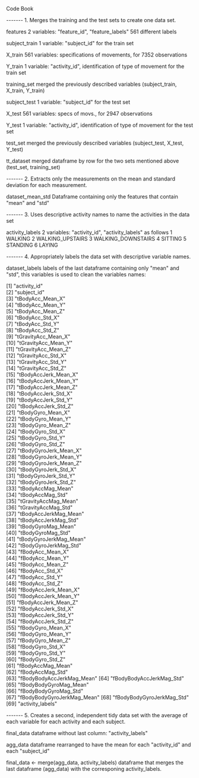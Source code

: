 Code Book

 ------- 1. Merges the training and the test sets to create one data set.

features 
2 variables: "feature_id", "feature_labels"
561 different labels

subject_train
1 variable: "subject_id" for the train set

X_train 
561 variables: specifications of movements, for 7352 observations

Y_train 
1 variable: "activity_id", identification of type of movement for the train set 

training_set 
merged the previously described variables (subject_train, X_train, Y_train)


subject_test 
1 variable: "subject_id" for the test set

X_test 
561 variables: specs of movs., for 2947 observations

Y_test 
1 variable: "activity_id", identification of type of movement for the test set 

test_set 
merged the previously described variables (subject_test, X_test, Y_test)


tt_dataset 
merged dataframe by row for the two sets mentioned above (test_set, training_set)

------- 2. Extracts only the measurements on the mean and standard deviation for each measurement. 


dataset_mean_std 
Dataframe containing only the features that contain "mean" and "std"


------- 3. Uses descriptive activity names to name the activities in the data set


activity_labels 
2 variables: "activity_id", "activity_labels" as follows
    1 WALKING
    2 WALKING_UPSTAIRS
    3 WALKING_DOWNSTAIRS
    4 SITTING
    5 STANDING
    6 LAYING



------- 4. Appropriately labels the data set with descriptive variable names. 

dataset_labels 
labels of the last dataframe containing only "mean" and "std", this variables is used to clean the variables names:

 [1] "activity_id"              
 [2] "subject_id"               
 [3] "tBodyAcc_Mean_X"          
 [4] "tBodyAcc_Mean_Y"          
 [5] "tBodyAcc_Mean_Z"          
 [6] "tBodyAcc_Std_X"           
 [7] "tBodyAcc_Std_Y"           
 [8] "tBodyAcc_Std_Z"           
 [9] "tGravityAcc_Mean_X"       
[10] "tGravityAcc_Mean_Y"       
[11] "tGravityAcc_Mean_Z"       
[12] "tGravityAcc_Std_X"        
[13] "tGravityAcc_Std_Y"        
[14] "tGravityAcc_Std_Z"        
[15] "tBodyAccJerk_Mean_X"      
[16] "tBodyAccJerk_Mean_Y"      
[17] "tBodyAccJerk_Mean_Z"      
[18] "tBodyAccJerk_Std_X"       
[19] "tBodyAccJerk_Std_Y"       
[20] "tBodyAccJerk_Std_Z"       
[21] "tBodyGyro_Mean_X"         
[22] "tBodyGyro_Mean_Y"         
[23] "tBodyGyro_Mean_Z"         
[24] "tBodyGyro_Std_X"          
[25] "tBodyGyro_Std_Y"          
[26] "tBodyGyro_Std_Z"          
[27] "tBodyGyroJerk_Mean_X"     
[28] "tBodyGyroJerk_Mean_Y"     
[29] "tBodyGyroJerk_Mean_Z"     
[30] "tBodyGyroJerk_Std_X"      
[31] "tBodyGyroJerk_Std_Y"      
[32] "tBodyGyroJerk_Std_Z"      
[33] "tBodyAccMag_Mean"         
[34] "tBodyAccMag_Std"          
[35] "tGravityAccMag_Mean"      
[36] "tGravityAccMag_Std"       
[37] "tBodyAccJerkMag_Mean"     
[38] "tBodyAccJerkMag_Std"      
[39] "tBodyGyroMag_Mean"        
[40] "tBodyGyroMag_Std"         
[41] "tBodyGyroJerkMag_Mean"    
[42] "tBodyGyroJerkMag_Std"     
[43] "fBodyAcc_Mean_X"          
[44] "fBodyAcc_Mean_Y"          
[45] "fBodyAcc_Mean_Z"          
[46] "fBodyAcc_Std_X"           
[47] "fBodyAcc_Std_Y"           
[48] "fBodyAcc_Std_Z"           
[49] "fBodyAccJerk_Mean_X"      
[50] "fBodyAccJerk_Mean_Y"      
[51] "fBodyAccJerk_Mean_Z"      
[52] "fBodyAccJerk_Std_X"       
[53] "fBodyAccJerk_Std_Y"       
[54] "fBodyAccJerk_Std_Z"       
[55] "fBodyGyro_Mean_X"         
[56] "fBodyGyro_Mean_Y"         
[57] "fBodyGyro_Mean_Z"         
[58] "fBodyGyro_Std_X"          
[59] "fBodyGyro_Std_Y"          
[60] "fBodyGyro_Std_Z"          
[61] "fBodyAccMag_Mean"         
[62] "fBodyAccMag_Std"          
[63] "fBodyBodyAccJerkMag_Mean" 
[64] "fBodyBodyAccJerkMag_Std"  
[65] "fBodyBodyGyroMag_Mean"    
[66] "fBodyBodyGyroMag_Std"     
[67] "fBodyBodyGyroJerkMag_Mean"
[68] "fBodyBodyGyroJerkMag_Std" 
[69] "activity_labels"  


------- 5. Creates a second, independent tidy data set with the average of each variable for each activity and each subject. 
 

final_data 
dataframe without last column: "activity_labels"

agg_data 
dataframe rearranged to have the mean for each "activity_id" and each "subject_id"

final_data <- merge(agg_data, activity_labels)
dataframe that merges the last dataframe (agg_data) with the corresponing activity_labels.

